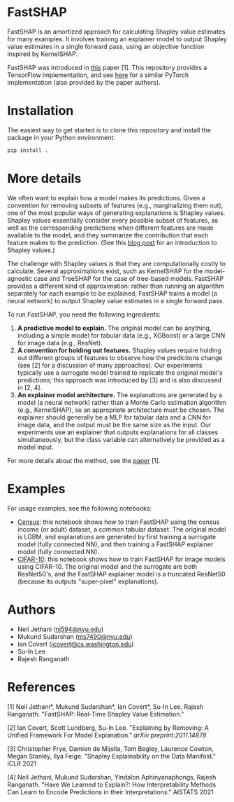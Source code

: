 # FastSHAP

FastSHAP is an amortized approach for calculating Shapley value estimates for many examples. It involves training an explainer model to output Shapley value estimates in a single forward pass, using an objective function inspired by KernelSHAP.

FastSHAP was introduced in [this](https://arxiv.org) paper [1]. This repository provides a TensorFlow implementation, and see [here](https://github.com/iancovert/fastshap) for a similar PyTorch implementation (also provided by the paper authors).

# Installation

The easiest way to get started is to clone this repository and install the package in your Python environment:

```bash
pip install .
```

# More details

We often want to explain how a model makes its predictions. Given a convention for removing subsets of features (e.g., marginalizing them out), one of the most popular ways of generating explanations is Shapley values. Shapley values essentially consider every possible subset of features, as well as the corresponding predictions when different features are made available to the model, and they summarize the contribution that each feature makes to the prediction. (See this [blog post](https://iancovert.com/blog/understanding-shap-sage/) for an introduction to Shapley values.)

The challenge with Shapley values is that they are computationally costly to calculate. Several approximations exist, such as KernelSHAP for the model-agnostic case and TreeSHAP for the case of tree-based models. FastSHAP provides a different kind of approximation: rather than running an algorithm separately for each example to be explained, FastSHAP trains a model (a neural network) to output Shapley value estimates in a single forward pass.

To run FastSHAP, you need the following ingredients:

1. **A predictive model to explain.** The original model can be anything, including a simple model for tabular data (e.g., XGBoost) or a large CNN for image data (e.g., ResNet).
2. **A convention for holding out features.** Shapley values require holding out different groups of features to observe how the predictions change (see [2] for a discussion of many approaches). Our experiments typically use a surrogate model trained to replicate the original model's predictions; this approach was introduced by [3] and is also discussed in [2, 4]. 
3. **An explainer model architecture.** The explanations are generated by a model (a neural network) rather than a Monte Carlo estimation algorithm (e.g., KernelSHAP), so an appropriate architecture must be chosen. The explainer should generally be a MLP for tabular data and a CNN for image data, and the output must be the same size as the input. Our experiments use an explainer that outputs explanations for all classes simultaneously, but the class variable can alternatively be provided as a model input.

For more details about the method, see the [paper](https://arxiv.org) [1].

# Examples

For usage examples, see the following notebooks:

- [Census](https://github.com/neiljethani/fastshap/blob/main/notebooks/census.ipynb): this notebook shows how to train FastSHAP using the census income (or adult) dataset, a common tabular dataset. The original model is LGBM, and explanations are generated by first training a surrogate model (fully connected NN), and then training a FastSHAP explainer model (fully connected NN).
- [CIFAR-10](https://github.com/neiljethani/fastshap/blob/main/notebooks/cifar10.ipynb): this notebook shows how to train FastSHAP for image models using CIFAR-10. The original model and the surrogate are both ResNet50's, and the FastSHAP explainer model is a truncated ResNet50 (because its outputs "super-pixel" explanations).

# Authors

- Neil Jethani (<nj594@nyu.edu>)
- Mukund Sudarshan (<ms7490@nyu.edu>)
- Ian Covert (<icovert@cs.washington.edu>)
- Su-In Lee
- Rajesh Ranganath

# References

[1] Neil Jethani\*, Mukund Sudarshan\*, Ian Covert\*, Su-In Lee, Rajesh Ranganath. "FastSHAP: Real-Time Shapley Value Estimation."

[2] Ian Covert, Scott Lundberg, Su-In Lee. "Explaining by Removing: A Unified Framework For Model Explanation." *arXiv preprint:2011.14878*

[3] Christopher Frye, Damien de Mijolla, Tom Begley, Laurence Cowton, Megan Stanley, Ilya Feige. "Shapley Explainability on the Data Manifold." ICLR 2021

[4] Neil Jethani, Mukund Sudarshan, Yindalon Aphinyanaphongs, Rajesh Ranganath. "Have We Learned to Explain?: How Interpretability Methods Can Learn to Encode Predictions in their Interpretations." AISTATS 2021